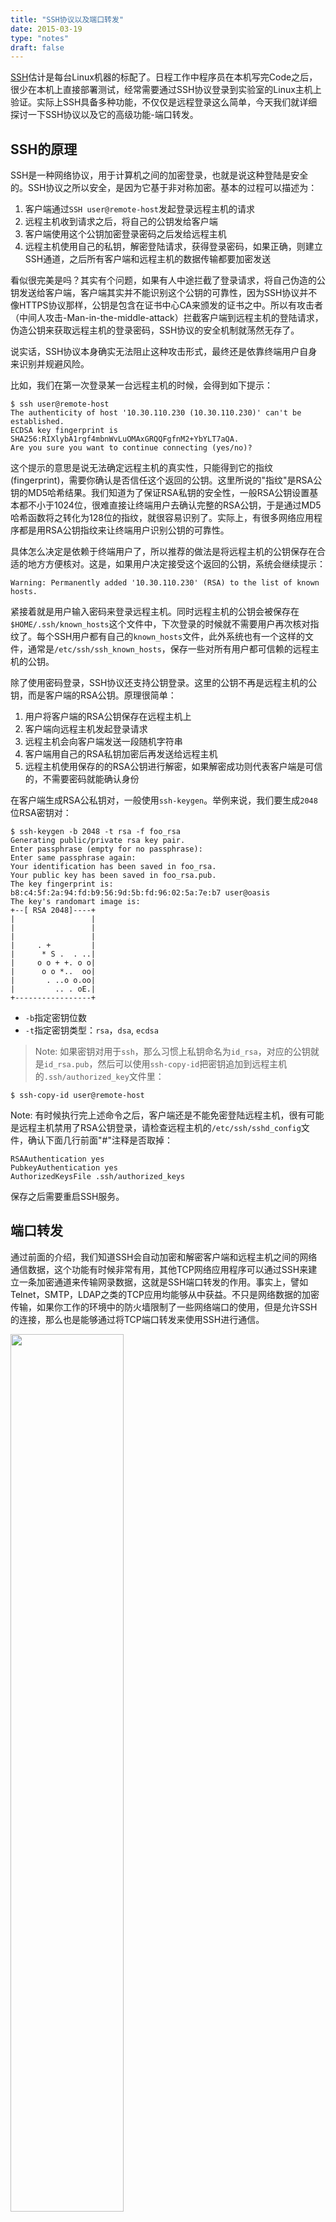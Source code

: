 ```yaml
---
title: "SSH协议以及端口转发"
date: 2015-03-19
type: "notes"
draft: false
---
```


[SSH](https://en.wikipedia.org/wiki/Secure_Shell)估计是每台Linux机器的标配了。日程工作中程序员在本机写完Code之后，很少在本机上直接部署测试，经常需要通过SSH协议登录到实验室的Linux主机上验证。实际上SSH具备多种功能，不仅仅是远程登录这么简单，今天我们就详细探讨一下SSH协议以及它的高级功能-端口转发。

## SSH的原理

SSH是一种网络协议，用于计算机之间的加密登录，也就是说这种登陆是安全的。SSH协议之所以安全，是因为它基于非对称加密。基本的过程可以描述为：

1. 客户端通过`SSH user@remote-host`发起登录远程主机的请求
2. 远程主机收到请求之后，将自己的公钥发给客户端
3. 客户端使用这个公钥加密登录密码之后发给远程主机
4. 远程主机使用自己的私钥，解密登陆请求，获得登录密码，如果正确，则建立SSH通道，之后所有客户端和远程主机的数据传输都要加密发送

看似很完美是吗？其实有个问题，如果有人中途拦截了登录请求，将自己伪造的公钥发送给客户端，客户端其实并不能识别这个公钥的可靠性，因为SSH协议并不像HTTPS协议那样，公钥是包含在证书中心CA来颁发的证书之中。所以有攻击者（中间人攻击-Man-in-the-middle-attack）拦截客户端到远程主机的登陆请求，伪造公钥来获取远程主机的登录密码，SSH协议的安全机制就荡然无存了。

说实话，SSH协议本身确实无法阻止这种攻击形式，最终还是依靠终端用户自身来识别并规避风险。

比如，我们在第一次登录某一台远程主机的时候，会得到如下提示：

```
$ ssh user@remote-host
The authenticity of host '10.30.110.230 (10.30.110.230)' can't be established.
ECDSA key fingerprint is SHA256:RIXlybA1rgf4mbnWvLuOMAxGRQQFgfnM2+YbYLT7aQA.
Are you sure you want to continue connecting (yes/no)?
```

这个提示的意思是说无法确定远程主机的真实性，只能得到它的指纹(fingerprint)，需要你确认是否信任这个返回的公钥。这里所说的"指纹"是RSA公钥的MD5哈希结果。我们知道为了保证RSA私钥的安全性，一般RSA公钥设置基本都不小于1024位，很难直接让终端用户去确认完整的RSA公钥，于是通过MD5哈希函数将之转化为128位的指纹，就很容易识别了。实际上，有很多网络应用程序都是用RSA公钥指纹来让终端用户识别公钥的可靠性。

具体怎么决定是依赖于终端用户了，所以推荐的做法是将远程主机的公钥保存在合适的地方方便核对。这是，如果用户决定接受这个返回的公钥，系统会继续提示：

```
Warning: Permanently added '10.30.110.230' (RSA) to the list of known hosts.
```

紧接着就是用户输入密码来登录远程主机。同时远程主机的公钥会被保存在`$HOME/.ssh/known_hosts`这个文件中，下次登录的时候就不需要用户再次核对指纹了。每个SSH用户都有自己的`known_hosts`文件，此外系统也有一个这样的文件，通常是`/etc/ssh/ssh_known_hosts`，保存一些对所有用户都可信赖的远程主机的公钥。

除了使用密码登录，SSH协议还支持公钥登录。这里的公钥不再是远程主机的公钥，而是客户端的RSA公钥。原理很简单：

1. 用户将客户端的RSA公钥保存在远程主机上
2. 客户端向远程主机发起登录请求
3. 远程主机会向客户端发送一段随机字符串
4. 客户端用自己的RSA私钥加密后再发送给远程主机
5. 远程主机使用保存的的RSA公钥进行解密，如果解密成功则代表客户端是可信的，不需要密码就能确认身份

在客户端生成RSA公私钥对，一般使用`ssh-keygen`。举例来说，我们要生成`2048`位RSA密钥对：

```
$ ssh-keygen -b 2048 -t rsa -f foo_rsa
Generating public/private rsa key pair.
Enter passphrase (empty for no passphrase): 
Enter same passphrase again: 
Your identification has been saved in foo_rsa.
Your public key has been saved in foo_rsa.pub.
The key fingerprint is:
b8:c4:5f:2a:94:fd:b9:56:9d:5b:fd:96:02:5a:7e:b7 user@oasis
The key's randomart image is:
+--[ RSA 2048]----+
|                 |
|                 |
|                 |
|     . +         |
|      * S .  . ..|
|     o o + +. o o|
|      o o *..  oo|
|       . ..o o.oo|
|         .. . oE.|
+-----------------+
```

- `-b`指定密钥位数
- `-t`指定密钥类型：`rsa`，`dsa`, `ecdsa`

> Note: 如果密钥对用于`ssh`，那么习惯上私钥命名为`id_rsa`，对应的公钥就是`id_rsa.pub`，然后可以使用`ssh-copy-id`把密钥追加到远程主机的`.ssh/authorized_key`文件里：

```
$ ssh-copy-id user@remote-host
```

Note: 有时候执行完上述命令之后，客户端还是不能免密登陆远程主机，很有可能是远程主机禁用了RSA公钥登录，请检查远程主机的`/etc/ssh/sshd_config`文件，确认下面几行前面"#"注释是否取掉：

```
RSAAuthentication yes
PubkeyAuthentication yes
AuthorizedKeysFile .ssh/authorized_keys
```

保存之后需要重启SSH服务。

## 端口转发

通过前面的介绍，我们知道SSH会自动加密和解密客户端和远程主机之间的网络通信数据，这个功能有时候非常有用，其他TCP网络应用程序可以通过SSH来建立一条加密通道来传输网录数据，这就是SSH端口转发的作用。事实上，譬如Telnet，SMTP，LDAP之类的TCP应用均能够从中获益。不只是网络数据的加密传输，如果你工作的环境中的防火墙限制了一些网络端口的使用，但是允许SSH的连接，那么也是能够通过将TCP端口转发来使用SSH进行通信。

<img src="https://i.loli.net/2019/03/24/5c97970c975a7.jpg" style="width:60%;"/>


如上图所示，使用了端口转发之后，TCP端口A与B之间不是直接通信，而是转发到了SSH客户端及服务端来通信，从而自动实现了数据加密并同时绕过了防火墙的限制。

总的来说，端口转发可以分为本地转发，远程转发以及动态转发等

### 本地转发

SSH本地转发命令的基本格式是这样的：

```
ssh -L <local port>:<remote host>:<remote port> <SSH hostname>
```

举个例子，在实验室里有一台LDAP服务器（LdapServerHost），但是限制了只有本机上部署的应用才能直接连接此LDAP服务器。如果我们由于调试或者测试的需要想临时从远程机器（LdapClientHost）直接连接到这个LDAP服务器，有什么方法能够实现呢？

使用本地转发的作用，我们可以远程登录主机上执行如下命令：

```
$ ssh -L 7001:localhost:389 LdapServerHost
```

<img src="https://i.loli.net/2019/03/24/5c97992b19abf.jpg" style="width:60%;"/>

> Note: 本例中我们选择了`7001`端口作为本地的监听端口，在选择端口号时要注意非管理员帐号是无权绑定`1-1023`端口的，所以最好选择一个`1024-65535`之间的未占用的端口。

然后我们可以将远程机器（LdapClientHost）上的应用直接配置到本机的`7001`端口上（而不是LDAP服务器的`389`端口上）。之后的数据流将会是下面这个样子：

1. 在LdapClientHost上的应用将数据发送到本机的`7001`端口
2. 本机的SSH Client将`7001`端口收到的数据加密并转发到LdapServertHost的SSH Server
3. SSH Server会解密收到的数据并将之转发到监听的LDAP `389`端口
4. 最后再将从LDAP返回的数据原路返回以完成整个流程

可以看到，这整个流程应用并没有直接连接LDAP服务器，而是连接到了本地的一个监听端口，SSH端口转发完成了剩下的所有事情，加密，转发，解密...

这里有几个地方需要注意：

- SSH端口转发需要保持SSH连接不断开，一旦关闭了此连接，相应的端口转发也会随之关闭。保持SSH连接可以在执行SSH命令的之后加`-f`来保持SSH连接并转入后台
- 上述命令中的`<remote host>`为什么是`localhost`，它指向的是哪台机器的回环接口呢？在本例中，它指向LdapServertHost。为什么用`localhost`而不是IP地址或者主机名呢？其实这个取决于LDAP服务器的设置了，如果LDAP服务器限制只有本机`lookback`接口访问的话，那么自然就只有`localhost或者IP为`127.0.0.1`才能访问LDAP服务器，而不能用真实IP或者主机名
- 命令中的`<remote host>`和`<SSH hostname>`必须是同一台机器么？其实是不一定的，它们可以是两台不同的机器。后面的例子里会详细阐述这点。
- 执行上述命令后会在LdapClientHost建立端口转发，那么这个端口转发可以被其他机器使用么？比如能否新增加一台LdapClientHost2来直接连接LdapClientHost的`7001`端口？答案是不行的，在主流SSH实现中，本地端口转发绑定的是`lookback`接口，这意味着只有`localhost`或者`127.0.0.1`才能使用本机的端口转发，其他机器发起的连接只会得到"connection refused"。好在SSH同时提供了`GatewayPorts关键字，可以通过指定它与其他机器共享这个本地端口转发：

```
$ ssh -g -L <local port>:<remote host>:<remote port> <SSH hostname>
```

### 远程转发

SSH远程转发命令的基本格式是这样的：

```
ssh -R <local port>:<remote host>:<remote port> <SSH hostname>
```

举例来说，假设由于网络或防火墙的原因我们不能用SSH直接从LdapClientHost连接到LDAP服务器（LdapServertHost），但是反向连接却是被允许的，那此时就可以通过远程端口转发来实现对LADP服务器的访问。在LDAP服务器（LdapServertHost）主机上执行如下命令：

```
$ ssh -R 7001:localhost:389 LdapClientHost
```

<img src="https://i.loli.net/2019/03/24/5c979dce7810d.jpg" style="width:60%;"/>

可以看到，和本地端口转发相比，这次只是SSH Server和SSH Client的位置对调了一下，但是数据流传输路径还是一模一样：LdapClientHost上的应用将数据发送到本机的`7001`端口上，而本机的SSH Server会将`7001`端口收到的数据加密并通过SSH隧道转发到LdapServertHost的SSH Client，SSH Client会解密收到的数据并将之转发到监听的LDAP `389`端口，最后再将从LDAP返回的数据原路返回以完成整个流程。

弄清楚了本地转发和远程转发，我们现在来看看前面遗留的一个问题：本地转发命令中的`<remote host>`和`<SSH hostname>`可以是不同的机器么?

```
ssh -L <local port>:<remote host>:<remote port> <SSH hostname>
```

答案是可以的！举例来说，我们有四台机器(HostA, HostB, HostC, HostD)，其中HostA想访问HostHostD上面的LDAP服务，但是由于网络限制，HostA不能直接访问HostD，但是HostA可以访问HostB，HostB也能SSH到HostC，HostC能直连HostD，如何通过SSH端口转发来让HostA访问HostD的LDAP服务呢？我们只需要在HostB上执行本地端口转发：

```
$ ssh -g -L 7001:<D>:389 <C>
```

<img src="https://i.loli.net/2019/03/24/5c97a29669643.jpg" style="width:60%;"/>

这样，应用客户端HostA要访问HostD的LDAP服务，只需要访问HostB的`7001`端口即可。注意我们在命令中指定了`-g`参数以保证HostA能够使用HostB建立的本地端口转发。

### 动态转发

经过前面的介绍，我们发现本地转发和远程转发前提都是要求有一个固定的应用服务端的端口号，例如前面例子中的LDAP服务的`389`端口。相对于本地转发和远程转发的单一端口转发模式而言，动态转发有点更加强大的端口转发功能，无需指定被访问目标主机的端口。这个端口号需要在本地通过协议指定，该协议就是简单、安全、实用的SOCKS协议。

动态转发的命令格式：

```
ssh -D <local port> <SSH Server>
```

例如，当我们本机上执行下面的命令之后，SSH会帮我们创建一个SOCKS代理服务器，所有发送到本机`8888`端口的数据都会转发到远程主机。接下来，我们可以直接在浏览器中设置SOCKS代理：`localhost:8888`，这样，在本机上无法端无法访问的网站现在也就可以通过远程主机代理来正常访问。

```
$ ssh -D 8888 user@remote-host
```

<img src="https://i.loli.net/2019/03/24/5c97a65adcb61.jpg" style="width:60%;"/>


SSH还有一些别的参数，也值得了解一下。

- `-N`参数，表示只连接远程主机，不打开远程shell
- `-T`参数，表示不为这个连接分配TTY

这个两个参数可以放在一起用，代表这个SSH连接只用来传数据，不执行远程操作。

```
$ ssh -NT -D 8888 user@remote-host
```

- `-f`参数，表示SSH连接成功后，转入后台运行。这样就可以在不中断SSH连接的情况下，在本地shell中执行其他操作，要关闭这个后台连接，就只有用kill命令去杀掉进程。

另外，SSH还支持其他形式的端口转发，比如X协议的图形界面应用端口转发，这里就不详细说明了。
